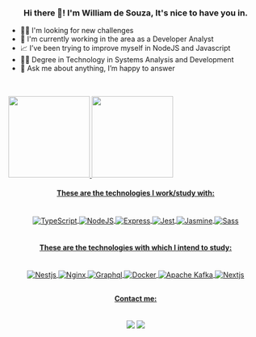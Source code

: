   <h3 align="center">Hi there 👋! I'm William de Souza, It's nice to have you in.</h3>

  <ul>
    <li>👨‍💻 I'm looking for new challenges</li>
    <li>💼 I'm currently working in the area as a Developer Analyst</li>
    <li>📈 I’ve been trying to improve myself in NodeJS and Javascript</li>
    <li>👨‍🎓️ Degree in Technology in Systems Analysis and Development</li>
    <li>💬 Ask me about anything, I’m happy to answer</li>
  </ul>

##

  <br>
  <div>
    <div align="center" style="display: flex; flex-direction: colum">
      <a href="https://github.com/will-souza97">
        <img height="161em"
          src="https://github-readme-stats.vercel.app/api?username=will-souza97&show_icons=true&theme=github_dark" />
        <img height="161em"
          src="https://github-readme-stats.vercel.app/api/top-langs/?username=will-souza97&layout=compact&langs_count=7&theme=github_dark" />
    </div>
  </div>

  <h4 align="center">These are the technologies I work/study with:</h4>

  <div align="center" style="display: inline_block"><br>
    <img align="center" alt="TypeScript" src="https://img.shields.io/badge/TypeScript-007ACC?style=for-the-badge&logo=typescript&logoColor=white" target="_blank">
    <img align="center" alt="NodeJS" src="https://img.shields.io/badge/Node.js-339933?style=for-the-badge&logo=nodedotjs&logoColor=white" target="_blank">
    <img align="center" alt="Express" src="https://img.shields.io/badge/Express.js-000000?style=for-the-badge&logo=express&logoColor=white" target="_blank">
    <img align="center" alt="Jest" src="https://img.shields.io/badge/Jest-C21325?style=for-the-badge&logo=jest&logoColor=white" target="_blank">
    <img align="center" alt="Jasmine" src="https://img.shields.io/badge/Jasmine-8A4182?style=for-the-badge&logo=Jasmine&logoColor=white" target="_blank">
    <img align="center" alt="Sass" src="https://img.shields.io/badge/Sass-CC6699?style=for-the-badge&logo=sass&logoColor=white" target="_blank">
  </div><br>

  <h4 align="center">These are the technologies with which I intend to study:</h4>

  <div align="center" style="display: inline_block"><br>
    <img align="center" alt="Nestjs" src="https://img.shields.io/badge/nestjs-E0234E?style=for-the-badge&logo=nestjs&logoColor=white" target="_blank">
    <img align="center" alt="Nginx" src="https://img.shields.io/badge/Nginx-009639?style=for-the-badge&logo=nginx&logoColor=white" target="_blank">
    <img align="center" alt="Graphql" src="https://img.shields.io/badge/GraphQl-E10098?style=for-the-badge&logo=graphql&logoColor=white" target="_blank">
    <img align="center" alt="Docker" src="https://img.shields.io/badge/Docker-2CA5E0?style=for-the-badge&logo=docker&logoColor=white" target="_blank">
    <img align="center" alt="Apache Kafka" src="https://img.shields.io/badge/Apache_Kafka-231F20?style=for-the-badge&logo=apache-kafka&logoColor=white" target="_blank">
    <img align="center" alt="Nextjs" src="https://img.shields.io/badge/next.js-000000?style=for-the-badge&logo=nextdotjs&logoColor=white" target="_blank">
  </div>

##

  <h4 align="center">Contact me:</h4><br>

  <div align="center">
    <a href="mailto:rzy.x97@gmail.com"><img
        src="https://img.shields.io/badge/Gmail-D14836?style=for-the-badge&logo=gmail&logoColor=white"
        target="_blank"></a>
    <a href="https://www.linkedin.com/in/will-souza97/" target="_blank"><img
        src="https://img.shields.io/badge/-LinkedIn-%230077B5?style=for-the-badge&logo=linkedin&logoColor=white"
        target="_blank"></a>
  </div>

